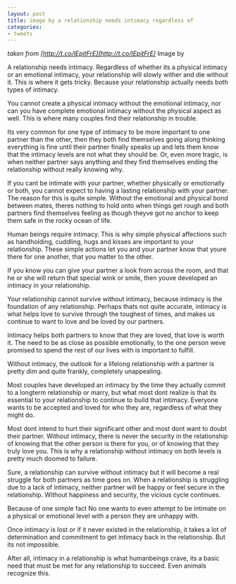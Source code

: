 ```yaml
---
layout: post
title: image by a relationship needs intimacy regardless of
categories:
- tweets
---
```

*taken from [http://t.co/lEpitFrE](http://t.co/lEpitFrE)*
Image by



A relationship needs intimacy. Regardless of whether its a physical intimacy or an emotional intimacy, your relationship will slowly wither and die without it. This is where it gets tricky. Because your relationship actually needs both types of intimacy.

You cannot create a physical intimacy without the emotional intimacy, nor can you have complete emotional intimacy without the physical aspect as well. This is where many couples find their relationship in trouble.

Its very common for one type of intimacy to be more important to one partner than the other, then they both find themselves going along thinking everything is fine until their partner finally speaks up and lets them know that the intimacy levels are not what they should be. Or, even more tragic, is when neither partner says anything and they find themselves ending the relationship without really knowing why.

If you cant be intimate with your partner, whether physically or emotionally or both, you cannot expect to having a lasting relationship with your partner. The reason for this is quite simple. Without the emotional and physical bond between mates, theres nothing to hold onto when things get rough and both partners find themselves feeling as though theyve got no anchor to keep them safe in the rocky ocean of life.

Human beings require intimacy. This is why simple physical affections such as handholding, cuddling, hugs and kisses are important to your relationship. These simple actions let you and your partner know that youre there for one another, that you matter to the other.

If you know you can give your partner a look from across the room, and that he or she will return that special wink or smile, then youve developed an intimacy in your relationship.

Your relationship cannot survive without intimacy, because intimacy is the foundation of any relationship. Perhaps thats not quite accurate, intimacy is what helps love to survive through the toughest of times, and makes us continue to want to love and be loved by our partners.

Intimacy helps both partners to know that they are loved, that love is worth it. The need to be as close as possible emotionally, to the one person weve promised to spend the rest of our lives with is important to fulfill.

Without intimacy, the outlook for a lifelong relationship with a partner is pretty dim and quite frankly, completely unappealing.

Most couples have developed an intimacy by the time they actually commit to a longterm relationship or marry, but what most dont realize is that its essential to your relationship to continue to build that intimacy. Everyone wants to be accepted and loved for who they are, regardless of what they might do.

Most dont intend to hurt their significant other and most dont want to doubt their partner. Without intimacy, there is never the security in the relationship of knowing that the other person is there for you, or of knowing that they truly love you. This is why a relationship without intimacy on both levels is pretty much doomed to failure.

Sure, a relationship can survive without intimacy but it will become a real struggle for both partners as time goes on. When a relationship is struggling due to a lack of intimacy, neither partner will be happy or feel secure in the relationship. Without happiness and security, the vicious cycle continues.

Because of one simple fact No one wants to even attempt to be intimate on a physical or emotional level with a person they are unhappy with.

Once intimacy is lost or if it never existed in the relationship, it takes a lot of determination and commitment to get intimacy back in the relationship. But its not impossible.

After all, intimacy in a relationship is what humanbeings crave, its a basic need that must be met for any relationship to succeed. Even animals recognize this.



